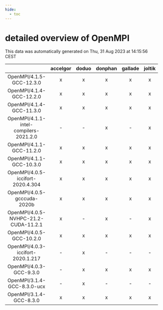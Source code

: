 ```yaml
---
hide:
  - toc
---
```


detailed overview of OpenMPI
============================


This data was automatically generated on Thu, 31 Aug 2023 at 14:15:56 CEST  

| |accelgor|doduo|donphan|gallade|joltik|skitty|swalot|victini|
| :---: | :---: | :---: | :---: | :---: | :---: | :---: | :---: | :---: |
|OpenMPI/4.1.5-GCC-12.3.0|x|x|x|x|x|x|x|x|
|OpenMPI/4.1.4-GCC-12.2.0|x|x|x|x|x|x|x|x|
|OpenMPI/4.1.4-GCC-11.3.0|x|x|x|x|x|x|x|x|
|OpenMPI/4.1.1-intel-compilers-2021.2.0|-|-|x|-|x|x|x|x|
|OpenMPI/4.1.1-GCC-11.2.0|x|x|x|x|x|x|x|x|
|OpenMPI/4.1.1-GCC-10.3.0|x|x|x|x|x|x|x|x|
|OpenMPI/4.0.5-iccifort-2020.4.304|x|x|x|x|x|x|x|x|
|OpenMPI/4.0.5-gcccuda-2020b|x|x|x|x|x|x|x|x|
|OpenMPI/4.0.5-NVHPC-21.2-CUDA-11.2.1|x|-|x|-|x|-|-|-|
|OpenMPI/4.0.5-GCC-10.2.0|x|x|x|x|x|x|x|x|
|OpenMPI/4.0.3-iccifort-2020.1.217|-|x|-|-|-|-|-|-|
|OpenMPI/4.0.3-GCC-9.3.0|-|x|x|x|x|x|x|x|
|OpenMPI/3.1.4-GCC-8.3.0-ucx|-|x|-|-|-|-|x|-|
|OpenMPI/3.1.4-GCC-8.3.0|x|x|x|x|x|x|x|x|

